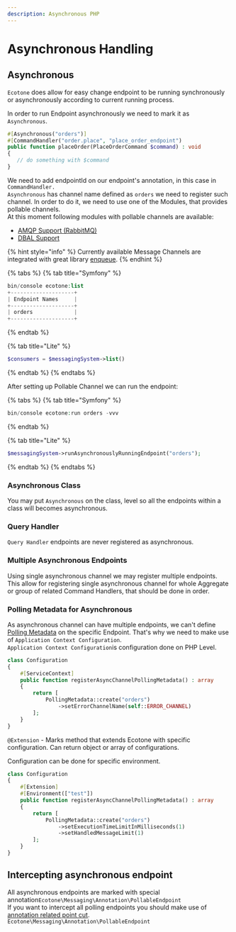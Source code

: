 ```yaml
---
description: Asynchronous PHP
---
```


# Asynchronous Handling

## Asynchronous

`Ecotone` does allow for easy change endpoint to be running synchronously or asynchronously according to current running process.

In order to run Endpoint asynchronously we need to mark it as `Asynchronous`.

```php
#[Asynchronous("orders")]
#[CommandHandler("order.place", "place_order_endpoint")
public function placeOrder(PlaceOrderCommand $command) : void
{
   // do something with $command
}
```

We need to add endpointId on our endpoint's annotation, in this case in `CommandHandler.`   
`Asynchronous` has channel name defined as `orders` we need to register such channel. In order to do it, we need to use one of the Modules, that provides pollable channels.   
At this moment following modules with pollable channels are available:

* [AMQP Support \(RabbitMQ\)](../modules/amqp-support-rabbitmq.md#message-channel)
* [DBAL Support](../modules/dbal-support.md#message-channel)

{% hint style="info" %}
Currently available Message Channels are integrated with great library [enqueue](https://github.com/php-enqueue/enqueue).
{% endhint %}

{% tabs %}
{% tab title="Symfony" %}
```php
bin/console ecotone:list
+--------------------+
| Endpoint Names     |
+--------------------+
| orders             |
+--------------------+
```
{% endtab %}

{% tab title="Lite" %}
```php
$consumers = $messagingSystem->list()
```
{% endtab %}
{% endtabs %}

After setting up Pollable Channel we can run the endpoint:

{% tabs %}
{% tab title="Symfony" %}
```php
bin/console ecotone:run orders -vvv
```
{% endtab %}

{% tab title="Lite" %}
```php
$messagingSystem->runAsynchronouslyRunningEndpoint("orders");
```
{% endtab %}
{% endtabs %}

### Asynchronous Class

You may put `Asynchronous` on the class, level so all the endpoints within a class will becomes asynchronous.

### Query Handler

`Query Handler` endpoints are never registered as asynchronous.

### Multiple Asynchronous Endpoints

Using single asynchronous channel we may register multiple endpoints.   
This allow for registering single asynchronous channel for whole Aggregate or group of related Command Handlers, that should be done in order. 

### Polling Metadata for Asynchronous

As asynchronous channel can have multiple endpoints, we can't define [Polling Metadata](../messaging/scheduling.md#polling-metadata) on the specific Endpoint. That's why we need to make use of `Application Context Configuration`.  
`Application Context Configuration`is configuration done on PHP Level.  

```php
class Configuration
{    
    #[ServiceContext]
    public function registerAsyncChannelPollingMetadata() : array
    {
        return [
            PollingMetadata::create("orders")
                ->setErrorChannelName(self::ERROR_CHANNEL)
        ];
    }
}
```

`@Extension` - Marks method that extends Ecotone with specific configuration. Can return object or array of configurations.   
  
Configuration can be done for specific environment. 

```php
class Configuration
{
    #[Extension]
    #[Environment(["test"]) 
    public function registerAsyncChannelPollingMetadata() : array
    {
        return [
            PollingMetadata::create("orders")
                ->setExecutionTimeLimitInMilliseconds(1)
                ->setHandledMessageLimit(1)
        ];
    }
}
```

##  Intercepting asynchronous endpoint

All asynchronous endpoints are marked with special annotation`Ecotone\Messaging\Annotation\PollableEndpoint`   
If you want to intercept all polling endpoints you should make use of [annotation related point cut](interceptors.md#pointcut).  
 `Ecotone\Messaging\Annotation\PollableEndpoint`


